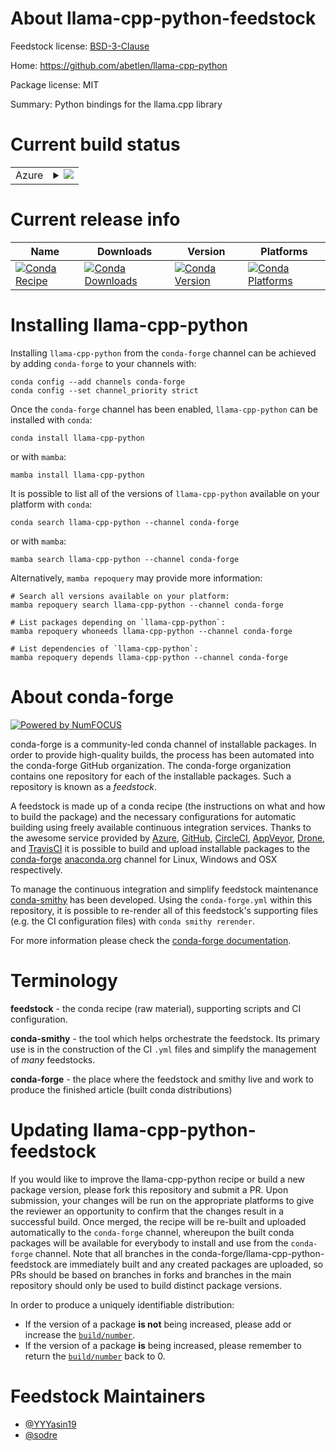 About llama-cpp-python-feedstock
================================

Feedstock license: [BSD-3-Clause](https://github.com/conda-forge/llama-cpp-python-feedstock/blob/main/LICENSE.txt)

Home: https://github.com/abetlen/llama-cpp-python

Package license: MIT

Summary: Python bindings for the llama.cpp library

Current build status
====================


<table>
    
  <tr>
    <td>Azure</td>
    <td>
      <details>
        <summary>
          <a href="https://dev.azure.com/conda-forge/feedstock-builds/_build/latest?definitionId=20870&branchName=main">
            <img src="https://dev.azure.com/conda-forge/feedstock-builds/_apis/build/status/llama-cpp-python-feedstock?branchName=main">
          </a>
        </summary>
        <table>
          <thead><tr><th>Variant</th><th>Status</th></tr></thead>
          <tbody><tr>
              <td>linux_64_c_compiler_version12cuda_compiler_versionNonecxx_compiler_version12python3.12.____cpython</td>
              <td>
                <a href="https://dev.azure.com/conda-forge/feedstock-builds/_build/latest?definitionId=20870&branchName=main">
                  <img src="https://dev.azure.com/conda-forge/feedstock-builds/_apis/build/status/llama-cpp-python-feedstock?branchName=main&jobName=linux&configuration=linux%20linux_64_c_compiler_version12cuda_compiler_versionNonecxx_compiler_version12python3.12.____cpython" alt="variant">
                </a>
              </td>
            </tr><tr>
              <td>win_64_cuda_compiler_versionNonepython3.12.____cpython</td>
              <td>
                <a href="https://dev.azure.com/conda-forge/feedstock-builds/_build/latest?definitionId=20870&branchName=main">
                  <img src="https://dev.azure.com/conda-forge/feedstock-builds/_apis/build/status/llama-cpp-python-feedstock?branchName=main&jobName=win&configuration=win%20win_64_cuda_compiler_versionNonepython3.12.____cpython" alt="variant">
                </a>
              </td>
            </tr>
          </tbody>
        </table>
      </details>
    </td>
  </tr>
</table>

Current release info
====================

| Name | Downloads | Version | Platforms |
| --- | --- | --- | --- |
| [![Conda Recipe](https://img.shields.io/badge/recipe-llama--cpp--python-green.svg)](https://anaconda.org/conda-forge/llama-cpp-python) | [![Conda Downloads](https://img.shields.io/conda/dn/conda-forge/llama-cpp-python.svg)](https://anaconda.org/conda-forge/llama-cpp-python) | [![Conda Version](https://img.shields.io/conda/vn/conda-forge/llama-cpp-python.svg)](https://anaconda.org/conda-forge/llama-cpp-python) | [![Conda Platforms](https://img.shields.io/conda/pn/conda-forge/llama-cpp-python.svg)](https://anaconda.org/conda-forge/llama-cpp-python) |

Installing llama-cpp-python
===========================

Installing `llama-cpp-python` from the `conda-forge` channel can be achieved by adding `conda-forge` to your channels with:

```
conda config --add channels conda-forge
conda config --set channel_priority strict
```

Once the `conda-forge` channel has been enabled, `llama-cpp-python` can be installed with `conda`:

```
conda install llama-cpp-python
```

or with `mamba`:

```
mamba install llama-cpp-python
```

It is possible to list all of the versions of `llama-cpp-python` available on your platform with `conda`:

```
conda search llama-cpp-python --channel conda-forge
```

or with `mamba`:

```
mamba search llama-cpp-python --channel conda-forge
```

Alternatively, `mamba repoquery` may provide more information:

```
# Search all versions available on your platform:
mamba repoquery search llama-cpp-python --channel conda-forge

# List packages depending on `llama-cpp-python`:
mamba repoquery whoneeds llama-cpp-python --channel conda-forge

# List dependencies of `llama-cpp-python`:
mamba repoquery depends llama-cpp-python --channel conda-forge
```


About conda-forge
=================

[![Powered by
NumFOCUS](https://img.shields.io/badge/powered%20by-NumFOCUS-orange.svg?style=flat&colorA=E1523D&colorB=007D8A)](https://numfocus.org)

conda-forge is a community-led conda channel of installable packages.
In order to provide high-quality builds, the process has been automated into the
conda-forge GitHub organization. The conda-forge organization contains one repository
for each of the installable packages. Such a repository is known as a *feedstock*.

A feedstock is made up of a conda recipe (the instructions on what and how to build
the package) and the necessary configurations for automatic building using freely
available continuous integration services. Thanks to the awesome service provided by
[Azure](https://azure.microsoft.com/en-us/services/devops/), [GitHub](https://github.com/),
[CircleCI](https://circleci.com/), [AppVeyor](https://www.appveyor.com/),
[Drone](https://cloud.drone.io/welcome), and [TravisCI](https://travis-ci.com/)
it is possible to build and upload installable packages to the
[conda-forge](https://anaconda.org/conda-forge) [anaconda.org](https://anaconda.org/)
channel for Linux, Windows and OSX respectively.

To manage the continuous integration and simplify feedstock maintenance
[conda-smithy](https://github.com/conda-forge/conda-smithy) has been developed.
Using the ``conda-forge.yml`` within this repository, it is possible to re-render all of
this feedstock's supporting files (e.g. the CI configuration files) with ``conda smithy rerender``.

For more information please check the [conda-forge documentation](https://conda-forge.org/docs/).

Terminology
===========

**feedstock** - the conda recipe (raw material), supporting scripts and CI configuration.

**conda-smithy** - the tool which helps orchestrate the feedstock.
                   Its primary use is in the construction of the CI ``.yml`` files
                   and simplify the management of *many* feedstocks.

**conda-forge** - the place where the feedstock and smithy live and work to
                  produce the finished article (built conda distributions)


Updating llama-cpp-python-feedstock
===================================

If you would like to improve the llama-cpp-python recipe or build a new
package version, please fork this repository and submit a PR. Upon submission,
your changes will be run on the appropriate platforms to give the reviewer an
opportunity to confirm that the changes result in a successful build. Once
merged, the recipe will be re-built and uploaded automatically to the
`conda-forge` channel, whereupon the built conda packages will be available for
everybody to install and use from the `conda-forge` channel.
Note that all branches in the conda-forge/llama-cpp-python-feedstock are
immediately built and any created packages are uploaded, so PRs should be based
on branches in forks and branches in the main repository should only be used to
build distinct package versions.

In order to produce a uniquely identifiable distribution:
 * If the version of a package **is not** being increased, please add or increase
   the [``build/number``](https://docs.conda.io/projects/conda-build/en/latest/resources/define-metadata.html#build-number-and-string).
 * If the version of a package **is** being increased, please remember to return
   the [``build/number``](https://docs.conda.io/projects/conda-build/en/latest/resources/define-metadata.html#build-number-and-string)
   back to 0.

Feedstock Maintainers
=====================

* [@YYYasin19](https://github.com/YYYasin19/)
* [@sodre](https://github.com/sodre/)

